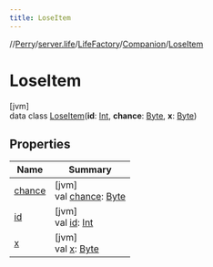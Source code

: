 ```yaml
---
title: LoseItem
---
```

//[Perry](../../../../../index.html)/[server.life](../../../index.html)/[LifeFactory](../../index.html)/[Companion](../index.html)/[LoseItem](index.html)



# LoseItem



[jvm]\
data class [LoseItem](index.html)(**id**: [Int](https://kotlinlang.org/api/latest/jvm/stdlib/kotlin/-int/index.html), **chance**: [Byte](https://kotlinlang.org/api/latest/jvm/stdlib/kotlin/-byte/index.html), **x**: [Byte](https://kotlinlang.org/api/latest/jvm/stdlib/kotlin/-byte/index.html))



## Properties


| Name | Summary |
|---|---|
| [chance](chance.html) | [jvm]<br>val [chance](chance.html): [Byte](https://kotlinlang.org/api/latest/jvm/stdlib/kotlin/-byte/index.html) |
| [id](id.html) | [jvm]<br>val [id](id.html): [Int](https://kotlinlang.org/api/latest/jvm/stdlib/kotlin/-int/index.html) |
| [x](x.html) | [jvm]<br>val [x](x.html): [Byte](https://kotlinlang.org/api/latest/jvm/stdlib/kotlin/-byte/index.html) |


